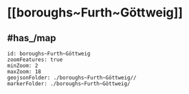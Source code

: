 # [[boroughs~Furth~Göttweig]] 


## #has_/map  



```leaflet
id: boroughs~Furth~Göttweig
zoomFeatures: true 
minZoom: 2 
maxZoom: 18
geojsonFolder: ./boroughs~Furth~Göttweig//
markerFolder: ./boroughs~Furth~Göttweig/
```

